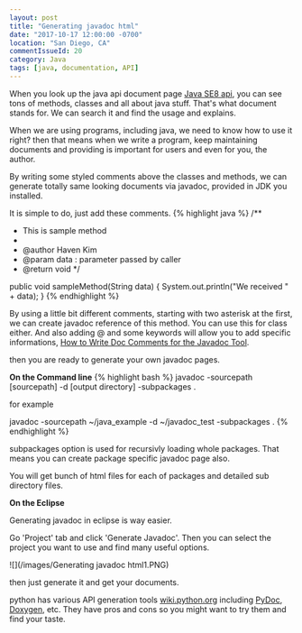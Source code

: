 ```yaml
---
layout: post
title: "Generating javadoc html"
date: "2017-10-17 12:00:00 -0700"
location: "San Diego, CA"
commentIssueId: 20
category: Java
tags: [java, documentation, API]
---
```


When you look up the java api document page [Java SE8 api](https://docs.oracle.com/javase/8/docs/api/), you can see tons of methods, classes and all about java stuff. That's what document stands for. We can search it and find the usage and explains.

When we are using programs, including java, we need to know how to use it right? then that means when we write a program, keep maintaining documents and providing is important for users and even for you, the author.

By writing some styled comments above the classes and methods, we can generate totally same looking documents via javadoc, provided in JDK you installed.

It is simple to do, just add these comments.
{% highlight java %}
/**
 *  This is sample method
 *
 *  @author Haven Kim
 *  @param data : parameter passed by caller
 *  @return void
 */

 public void sampleMethod(String data) {
   System.out.println("We received " + data);
 }
{% endhighlight %}

By using a little bit different comments, starting with two asterisk at the first, we can create javadoc reference of this method. You can use this for class either.
And also adding @ and some keywords will allow you to add specific informations, [How to Write Doc Comments for the Javadoc Tool](http://www.oracle.com/technetwork/articles/java/index-137868.html).

then you are ready to generate your own javadoc pages.

**On the Command line**
{% highlight bash %}
javadoc -sourcepath [sourcepath] -d [output directory] -subpackages .

for example

javadoc -sourcepath ~/java_example -d ~/javadoc_test -subpackages .
{% endhighlight %}

subpackages option is used for recursivly loading whole packages. That means you can create package specific javadoc page also.

You will get bunch of html files for each of packages and detailed sub directory files.

**On the Eclipse**

Generating javadoc in eclipse is way easier.

Go 'Project' tab and click 'Generate Javadoc'. Then you can select the project you want to use and find many useful options.

![](/images/Generating javadoc html1.PNG)

then just generate it and get your documents.


python has various API generation tools [wiki.python.org](https://wiki.python.org/moin/DocumentationTools) including [PyDoc](https://docs.python.org/3/library/pydoc.html), [Doxygen](http://www.stack.nl/~dimitri/doxygen/), etc. They have pros and cons so you might want to try them and find your taste.
